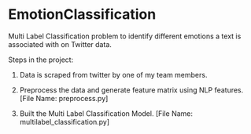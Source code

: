 # EmotionClassification
Multi Label Classification problem to identify different emotions a text is associated with on Twitter data.

Steps in the project:

1) Data is scraped from twitter by one of my team members.

2) Preprocess the data and generate feature matrix using NLP features. [File Name: preprocess.py]

3) Built the Multi Label Classification Model. [File Name: multilabel_classification.py]
